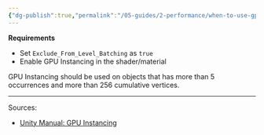 ```yaml
---
{"dg-publish":true,"permalink":"/05-guides/2-performance/when-to-use-gpu-instancing/","created":"2024-10-12T17:52:26.080+07:00","updated":"2024-10-13T20:18:08.078+07:00"}
---
```


**Requirements**
- Set `Exclude_From_Level_Batching` as `true` 
- Enable GPU Instancing in the shader/material

GPU Instancing should be used on objects that has more than 5 occurrences and more than 256 cumulative vertices. 


---
Sources: 
- [Unity Manual: GPU Instancing](https://docs.unity3d.com/Manual/GPUInstancing.html) 
